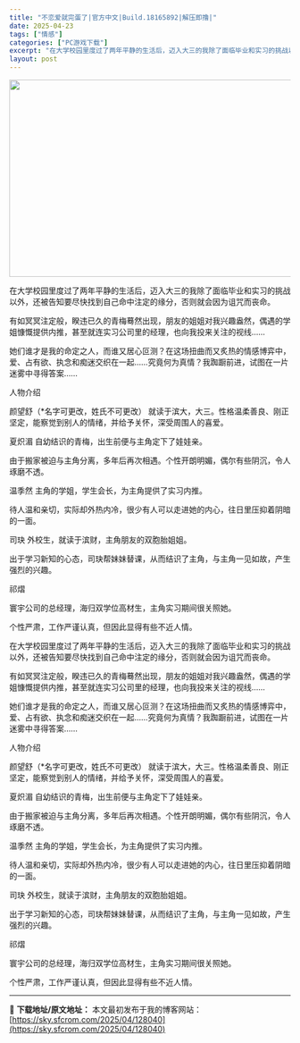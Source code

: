 ```yaml
---
title: "不恋爱就完蛋了|官方中文|Build.18165892|解压即撸|"
date: 2025-04-23
tags: ["情感"]
categories: ["PC游戏下载"]
excerpt: "在大学校园里度过了两年平静的生活后，迈入大三的我除了面临毕业和实习的挑战以外，还被告知要尽快找到自己命中注定的缘分，否则就会因为诅咒而丧命。 有如冥冥注定般，睽违已久的青梅蓦然出现，朋友的姐姐对我兴趣盎然，偶遇的学姐慷慨提供内推，甚至就连实习公司里的经理，也向我投来关注的视线…… 她们谁才是我的命定&hellip;"
layout: post
---
```


<img class="aligncenter size-full wp-image-128034" src="https://sky.sfcrom.com/wp-content/uploads/2025/04/2025042304255786.webp" alt="" width="616" height="353" />

在大学校园里度过了两年平静的生活后，迈入大三的我除了面临毕业和实习的挑战以外，还被告知要尽快找到自己命中注定的缘分，否则就会因为诅咒而丧命。

有如冥冥注定般，睽违已久的青梅蓦然出现，朋友的姐姐对我兴趣盎然，偶遇的学姐慷慨提供内推，甚至就连实习公司里的经理，也向我投来关注的视线……

她们谁才是我的命定之人，而谁又居心叵测？在这场扭曲而又炙热的情感博弈中，爱、占有欲、执念和痴迷交织在一起……究竟何为真情？我踟蹰前进，试图在一片迷雾中寻得答案……​

人物介绍

颜望舒（*名字可更改，姓氏不可更改）
就读于滨大，大三。性格温柔善良、刚正坚定，能察觉到别人的情绪，并给予关怀，深受周围人的喜爱。

夏炽湄
自幼结识的青梅，出生前便与主角定下了娃娃亲。

由于搬家被迫与主角分离，多年后再次相遇。个性开朗明媚，偶尔有些阴沉，令人琢磨不透。

温季然
主角的学姐，学生会长，为主角提供了实习内推。

待人温和亲切，实际却外热内冷，很少有人可以走进她的内心，往日里压抑着阴暗的一面。

司玦
外校生，就读于滨财，主角朋友的双胞胎姐姐。

出于学习新知的心态，司玦帮妹妹替课，从而结识了主角，与主角一见如故，产生强烈的兴趣。

祁熠

寰宇公司的总经理，海归双学位高材生，主角实习期间很关照她。

个性严肃，工作严谨认真，但因此显得有些不近人情。

在大学校园里度过了两年平静的生活后，迈入大三的我除了面临毕业和实习的挑战以外，还被告知要尽快找到自己命中注定的缘分，否则就会因为诅咒而丧命。

有如冥冥注定般，睽违已久的青梅蓦然出现，朋友的姐姐对我兴趣盎然，偶遇的学姐慷慨提供内推，甚至就连实习公司里的经理，也向我投来关注的视线……

她们谁才是我的命定之人，而谁又居心叵测？在这场扭曲而又炙热的情感博弈中，爱、占有欲、执念和痴迷交织在一起……究竟何为真情？我踟蹰前进，试图在一片迷雾中寻得答案……​

人物介绍

颜望舒（*名字可更改，姓氏不可更改）
就读于滨大，大三。性格温柔善良、刚正坚定，能察觉到别人的情绪，并给予关怀，深受周围人的喜爱。

夏炽湄
自幼结识的青梅，出生前便与主角定下了娃娃亲。

由于搬家被迫与主角分离，多年后再次相遇。个性开朗明媚，偶尔有些阴沉，令人琢磨不透。

温季然
主角的学姐，学生会长，为主角提供了实习内推。

待人温和亲切，实际却外热内冷，很少有人可以走进她的内心，往日里压抑着阴暗的一面。

司玦
外校生，就读于滨财，主角朋友的双胞胎姐姐。

出于学习新知的心态，司玦帮妹妹替课，从而结识了主角，与主角一见如故，产生强烈的兴趣。

祁熠

寰宇公司的总经理，海归双学位高材生，主角实习期间很关照她。

个性严肃，工作严谨认真，但因此显得有些不近人情。

---
📖 **下载地址/原文地址：** 本文最初发布于我的博客网站：[https://sky.sfcrom.com/2025/04/128040](https://sky.sfcrom.com/2025/04/128040)
